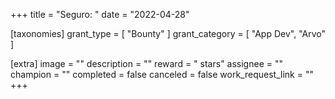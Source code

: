 +++
title = "Seguro: "
date = "2022-04-28"

[taxonomies]
grant_type = [ "Bounty" ]
grant_category = [ "App Dev", "Arvo" ]

[extra]
image = ""
description = ""
reward = " stars"
assignee = ""
champion = ""
completed = false
canceled = false
work_request_link = ""
+++
